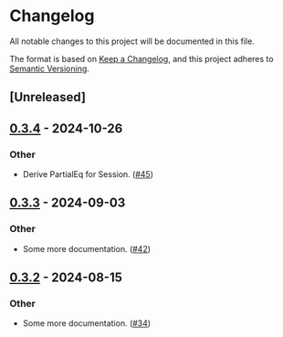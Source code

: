 # Changelog
All notable changes to this project will be documented in this file.

The format is based on [Keep a Changelog](https://keepachangelog.com/en/1.0.0/),
and this project adheres to [Semantic Versioning](https://semver.org/spec/v2.0.0.html).

## [Unreleased]

## [0.3.4](https://github.com/kixelated/web-transport-rs/compare/web-transport-quinn-v0.3.3...web-transport-quinn-v0.3.4) - 2024-10-26

### Other

- Derive PartialEq for Session. ([#45](https://github.com/kixelated/web-transport-rs/pull/45))

## [0.3.3](https://github.com/kixelated/web-transport-rs/compare/web-transport-quinn-v0.3.2...web-transport-quinn-v0.3.3) - 2024-09-03

### Other
- Some more documentation. ([#42](https://github.com/kixelated/web-transport-rs/pull/42))

## [0.3.2](https://github.com/kixelated/web-transport-rs/compare/web-transport-quinn-v0.3.1...web-transport-quinn-v0.3.2) - 2024-08-15

### Other
- Some more documentation. ([#34](https://github.com/kixelated/web-transport-rs/pull/34))

